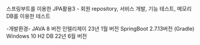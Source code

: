 스프링부트를 이용한 JPA활용3 - 회원 repository, 서비스 개발, 기능 테스트, 메모리 DB를 이용한 테스트

-개발환경- 
JAVA 8 버전 
인텔리제이 23년 1월 버전 
SpringBoot 2.7.13버전 (Gradle) 
Windows 10 
H2 DB 22년 6월 버전
